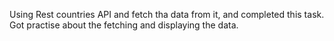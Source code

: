 Using Rest countries API and fetch tha data from it, and completed this task.
Got practise about the fetching and displaying the data.
